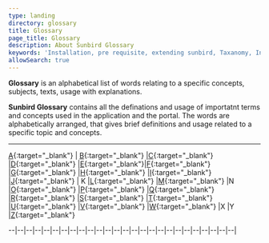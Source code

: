 ```yaml
---
type: landing
directory: glossary
title: Glossary 
page_title: Glossary
description: About Sunbird Glossary
keywords: 'Installation, pre requisite, extending sunbird, Taxanomy, Infra, attributes'
allowSearch: true
---
```


**Glossary** is an alphabetical list of words relating to a specific concepts, subjects, texts, usage with explanations. 

**Sunbird Glossary** contains all the definations and usage of importatnt terms and concepts used in the application and the portal. The words are alphabetically arranged, that gives brief definitions and usage related to a specific topic and concepts. 

---

[A](glossary/a){:target="_blank"} | [B](glossary/b){:target="_blank"}  |[C](glossary/c){:target="_blank"}  |[D](glossary/d){:target="_blank"} |[E](glossary/e){:target="_blank"}|[F](glossary/f){:target="_blank"} |[G](glossary/g){:target="_blank"} |[H](glossary/h){:target="_blank"}  |[I](glossary/i){:target="_blank"}  |[J](glossary/j){:target="_blank"} | K  |[L](glossary/l){:target="_blank"}  |[M](glossary/m){:target="_blank"}  |N  |[O](glossary/o){:target="_blank"}  |[P](glossary/p){:target="_blank"}  |[Q](glossary/q){:target="_blank"}  |[R](glossary/r){:target="_blank"}  |[S](glossary/s){:target="_blank"}  |[T](glossary/t){:target="_blank"}  |[U](glossary/u){:target="_blank"}  |[V](glossary/v){:target="_blank"}  |[W](glossary/w){:target="_blank"}  |X  |Y  |[Z](glossary/z){:target="_blank"}

--|--|--|--|--|--|--|--|--|--|--|--|--|--|--|--|--|--|--|--|--|--|--|--|--|--|













